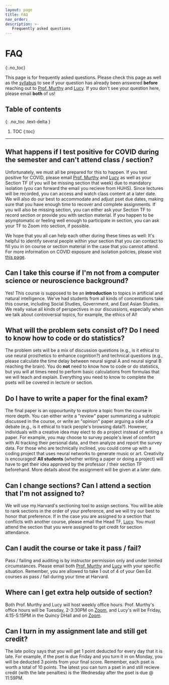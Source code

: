 ```yaml
---
layout: page
title: FAQ
nav_order: 
description: >-
   Frequently asked questions
---
```


# FAQ
{:.no_toc}

This page is for frequently asked questions. Please check this page as well as the [syllabus](https://gened1125.github.io/spring2022/syllabus/) to see if your question has already been answered **before** reaching out to [Prof. Murthy](mailto:vnmurthy@fas.harvard.edu) and [Lucy](mailto:lucylai@g.harvard.edu). If you don't see your question here, please email **both** of us!

## Table of contents
{: .no_toc .text-delta }

1. TOC
{:toc}

---

## What happens if I test positive for COVID during the semester and can't attend class / section?
Unfortunately, we must all be prepared for this to happen. If you test positive for COVID, please email [Prof. Murthy](mailto:vnmurthy@fas.harvard.edu) and [Lucy](mailto:lucylai@g.harvard.edu) as well as your Section TF (if you will be missing section that week) due to mandatory isolation (you can forward the email you recieve from HUHS). Since lectures will be recorded, you can access and watch class content at a later date. We will also do our best to accommodate and adjust pset due dates, making sure that you have enough time to recover and complete assignments. If you will also be missing section, you can either ask your Section TF to record section or provide you with section material. If you happen to be asymptomatic or feeling well enough to participate in section, you can ask your TF to Zoom into section, if possible.

We hope that you all can help each other during these times as well: It's helpful to identify several people within your section that you can contact to fill you in on course or section material in the case that you cannot attend. For more information on COVID exposure and isolation policies, please visit [this page](https://www.harvard.edu/coronavirus/testing-tracing/exposure-quarantine-isolation/).

## Can I take this course if I'm not from a computer science or neuroscience background?
Yes! This course is supposed to be an **introduction** to topics in artificial and natural intelligence. We've had students from all kinds of concentations take this course, including Social Studies, Government, and East Asian Studies. We really value all kinds of perspectives in our discussions, especially when we talk about controversial topics, for example, the ethics of AI!

## What will the problem sets consist of? Do I need to know how to code or do statistics?
The problem sets will be a mix of discussion questions (e.g., is it ethical to use neural prosthetics to enhance cognition?) and technical questions (e.g., please calculate the time delay between neural signal A and neural signal B reaching the brain). You do **not** need to know how to code or do statistics, but you will at times need to perform basic calculations from formulas that we will teach and explain. Everything you need to know to complete the psets will be covered in lecture or section. 

## Do I have to write a paper for the final exam? 
The final paper is an oppourtunity to explore a topic from the course in more depth. You can either write a "review" paper summarizing a subtopic discussed in the course, or write an "opinion" paper arguing a side of a debate (e.g., is it ethical to track people's browsing data?). However, individuals with a creative idea may elect to do a project instead of writing a paper. For example, you may choose to survey people's level of comfort with AI tracking their personal data, and then analyze and report the survey data. For those who are technically inclined, you could come up with a coding project that uses neural networks to generate music or art. Creativity is encouraged! **All students** (whether writing a paper or doing a project) will have to get their idea approved by the professor / their section TF beforehand. More details about the assignment will be given at a later date.

## Can I change sections? Can I attend a section that I'm not assigned to?
We will use my.Harvard's sectioning tool to assign sections. You will be able to rank sections in the order of your preference, and we will try our best to honor that preference. If in the case you are assigned to a section that conflicts with another course, please email the Head TF, [Lucy](mailto:lucylai@g.harvard.edu). You must attend the section that you were assigned to get credit for section attendance. 

## Can I audit the course or take it pass / fail?
Pass / failing and auditing is by instructor permission only and under limited circumstances. Please email both [Prof. Murthy](mailto:vnmurthy@fas.harvard.edu) and [Lucy](mailto:lucylai@g.harvard.edu) with your specific situation. Remember, you are allowed to take 1 out of 4 of your Gen Ed courses as pass / fail during your time at Harvard.

## Where can I get extra help outside of section?
Both Prof. Murthy and Lucy will host weekly office hours. Prof. Murthy's office hours will be Tuesday, 2-3:30PM on [Zoom](https://harvard.zoom.us/my/venki.murthy), and Lucy's will be Friday, 4:15-5:15PM in the Quincy DHall and on [Zoom](https://harvard.zoom.us/my/lucylai/).

## Can I turn in my assignment late and still get credit?
The late policy says that you will get 1 point deducted for every day that it is late. For example, if the pset is due Friday and you turn it in on Monday, you will be deducted 3 points from your final score. Remember, each pset is worth a total of 10 points. The latest you can turn a pset in and still recieve credit (with the late penalties) is the Wednesday after the pset is due @ 11:59PM.
